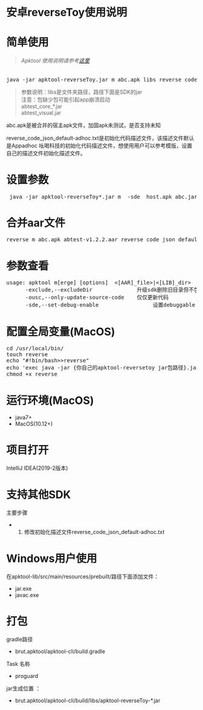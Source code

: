# 安卓reverseToy使用说明<br/>
# 简单使用<br/>
>###### Apktool 使用说明请参考[这里](APKTOOL.md)<br/>
<pre>java -jar apktool-reverseToy.jar m abc.apk libs reverse_code_json_default-adhoc.txt</pre>

>参数说明：libs是文件夹路径，路径下面是SDK的jar<br/>
注意：包缺少包可能引起app崩溃启动 <br/>
abtest_core_*.jar<br/>
abtest_visual.jar

abc.apk是被合并的宿主apk文件，加固apk未测试，是否支持未知

reverse_code_json_default-adhoc.txt是初始化代码描述文件，该描述文件默认是Appadhoc 吆喝科技的初始化代码描述文件，想使用用户可以参考模版，设置自己的描述文件初始化描述文件。




# 设置参数
<pre> java -jar apktool-reverseToy*.jar m  -sde  host.apk abc.jar|libs/|sdk.aar reverse_code_json_default-adhoc.txt</pre>

# 合并aar文件
<pre>reverse m abc.apk abtest-v1.2.2.aar reverse_code_json_default-adhoc.txt</br></pre>

# 参数查看<br/>

<pre>usage: apktool m[erge] [options] <file_apk> <[AAR]_file>|<[LIB]_dir> <init_code_file>
      -exclude,--excludeDir <tag>             升级sdk删除旧目录但不包含目录
      -ousc,--only-update-source-code <tag>   仅仅更新代码
      -sde,--set-debug-enable                 设置debuggable true 默认:false</pre>


# 配置全局变量(MacOS)
<pre>cd /usr/local/bin/
touch reverse
echo "#!bin/bash>>reverse"
echo 'exec java -jar {你自己的apktool-reversetoy jar包路径}.jar "$@"' >> reverse
chmod +x reverse</pre>


# 运行环境(MacOS)<br/>

* java7+  
* MacOS(10.12+)<br/>

# 项目打开

IntelliJ IDEA(2019-2版本) 

# 支持其他SDK
 
 主要步骤<br/>
 
* 1. 修改初始化描述文件reverse_code_json_default-adhoc.txt<br/>


# Windows用户使用<br/>

在apktool-lib/src/main/resources/prebuilt/路径下面添加文件：

* jar.exe
* javac.exe

# 打包<br/>

gradle路径

* brut.apktool/apktool-cli/build.gradle 

Task 名称

* proguard<br/>

jar生成位置 ：

* brut.apktool/apktool-cli/build/libs/apktool-reverseToy-*.jar<br/>



